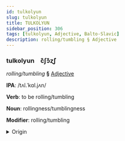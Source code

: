 ```yaml
---
id: tulkolyun
slug: tulkolyun
title: TULKOLYUN
sidebar_position: 306
tags: [tulkolyun, Adjective, Balto-Slavic]
description: rolling/tumbling § Adjective
---
```


### tulkolyun&emsp;<span kind="abugida">c͊ʃɔ͊ɀ̃ʃ</span>

*rolling/tumbling* **§** [Adjective](../../tags/Adjective)

**IPA**: /tʌl.ˈkɑl.jʌn/

**Verb**: to be rolling/tumbling

**Noun**: rollingness/tumblingness

**Modifier**: rolling/tumbling

<details>
    <summary>Origin</summary>
    Bulgarian търка́лям tǎrkáljam [tɐrˈkalʲɐm]<br/>
    <em>Balto-Slavic Language Family</em>
</details>